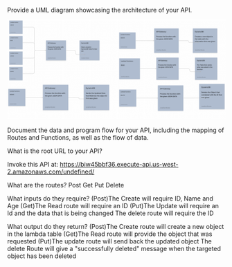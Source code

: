 Provide a UML diagram showcasing the architecture of your API.

![UML](./Screenshot%202023-09-06%20at%207.22.02%20PM.png)

Document the data and program flow for your API, including the mapping of Routes and Functions, as well as the flow of data.

What is the root URL to your API?

Invoke this API at: https://biw45bbf36.execute-api.us-west-2.amazonaws.com/undefined/

What are the routes?
Post
Get
Put
Delete

What inputs do they require?
(Post)The Create will require ID, Name and Age
(Get)The Read route will require an ID
(Put)The Update will require an Id and the data that is being changed
The delete route will require the ID

What output do they return?
(Post)The Create route will create a new object in the lambda table
(Get)The Read route will provide the object that was requested
(Put)The update route will send back the updated object
The delete Route will give a "successfully deleted" message when the targeted object has been deleted
